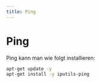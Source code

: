 ```yaml
---
title: Ping
---
```


# Ping

Ping kann man wie folgt installieren:

```bash
apt-get update -y
apt-get install -y iputils-ping
```
